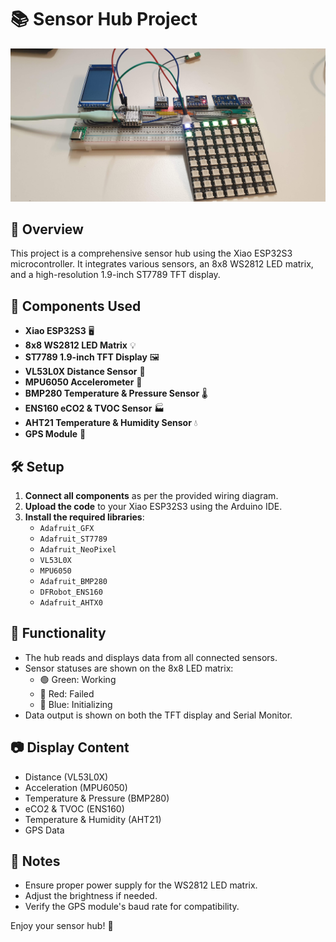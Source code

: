 # 📚 Sensor Hub Project
![setup of the project](setup.jpg)


## 🎯 Overview
This project is a comprehensive sensor hub using the Xiao ESP32S3 microcontroller. It integrates various sensors, an 8x8 WS2812 LED matrix, and a high-resolution 1.9-inch ST7789 TFT display.

## 🔧 Components Used
- **Xiao ESP32S3** 🖥️
- **8x8 WS2812 LED Matrix** 💡
- **ST7789 1.9-inch TFT Display** 🖼️
- **VL53L0X Distance Sensor** 📏
- **MPU6050 Accelerometer** 🧭
- **BMP280 Temperature & Pressure Sensor** 🌡️
- **ENS160 eCO2 & TVOC Sensor** 🏭
- **AHT21 Temperature & Humidity Sensor** 💧
- **GPS Module** 📡

## 🛠️ Setup
1. **Connect all components** as per the provided wiring diagram.
2. **Upload the code** to your Xiao ESP32S3 using the Arduino IDE.
3. **Install the required libraries**:
   - `Adafruit_GFX`
   - `Adafruit_ST7789`
   - `Adafruit_NeoPixel`
   - `VL53L0X`
   - `MPU6050`
   - `Adafruit_BMP280`
   - `DFRobot_ENS160`
   - `Adafruit_AHTX0`

## 🚀 Functionality
- The hub reads and displays data from all connected sensors.
- Sensor statuses are shown on the 8x8 LED matrix:
  - 🟢 Green: Working
  - 🔴 Red: Failed
  - 🔵 Blue: Initializing
- Data output is shown on both the TFT display and Serial Monitor.

## 📷 Display Content
- Distance (VL53L0X)
- Acceleration (MPU6050)
- Temperature & Pressure (BMP280)
- eCO2 & TVOC (ENS160)
- Temperature & Humidity (AHT21)
- GPS Data

## 🤖 Notes
- Ensure proper power supply for the WS2812 LED matrix.
- Adjust the brightness if needed.
- Verify the GPS module's baud rate for compatibility.

Enjoy your sensor hub! 🌟

